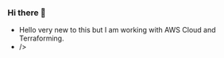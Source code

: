 ### Hi there 👋

<!--
**Elias173806/Elias173806** is a ✨ _special_ ✨ repository because its `README.md` (this file) appears on your GitHub profile.

Here are some ideas to get you started:

- 🔭 I’m currently working on cloud computing and aws  ...
- 🌱 I’m currently learning full stack enginnering and aws saa ...
- 👯 I’m looking to collaborate on any hands on projects ...
- 🤔 I’m looking for help with terraforming ...
- 💬 Ask me about anything ...
- 📫 How to reach me: armenperez78@gmail.com...
- 😄 Pronouns: .he he he he..
- ⚡ Fun fact: ...
-->
- Hello very new to this but I am working with AWS Cloud and Terraforming.
- />
